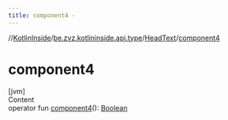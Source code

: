 ```yaml
---
title: component4 -
---
```

//[KotlinInside](../../index.md)/[be.zvz.kotlininside.api.type](../index.md)/[HeadText](index.md)/[component4](component4.md)



# component4  
[jvm]  
Content  
operator fun [component4](component4.md)(): [Boolean](https://kotlinlang.org/api/latest/jvm/stdlib/kotlin/-boolean/index.html)  



